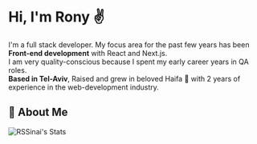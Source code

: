# Hi, I'm Rony ✌
I'm a full stack developer. My focus area for the past few years has been <b>Front-end development</b> with React and Next.js.<br> I am very quality-conscious because I spent my early career years in QA roles.<br>
<b>Based in Tel-Aviv</b>, Raised and grew in beloved Haifa 🌊 with 2 years of experience in the web-development industry. 
## 🚀 About Me
![RSSinai's Stats](https://github-readme-stats.vercel.app/api?username=RSSinai&theme=gruvbox&show_icons=true&hide_border=false&count_private=true)
